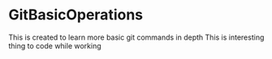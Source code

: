 # GitBasicOperations
This is created to learn more basic git commands in depth
This is interesting thing to code while working
